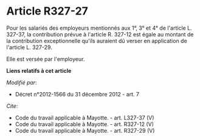 # Article R327-27

Pour les salariés des employeurs mentionnés aux 1°, 3° et 4° de l'article L. 327-37, la contribution prévue à l'article R.
327-12 est égale au montant de la contribution exceptionnelle qu'ils auraient dû verser en application de l'article L.
327-29. 

Elle est versée par l'employeur.

**Liens relatifs à cet article**

_Modifié par_:

  - Décret n°2012-1566 du 31 décembre 2012 - art. 7

_Cite_:

  - Code du travail applicable à Mayotte. - art. L327-37 (V)
  - Code du travail applicable à Mayotte. - art. R327-12 (V)
  - Code du travail applicable à Mayotte. - art. R327-29 (V)
